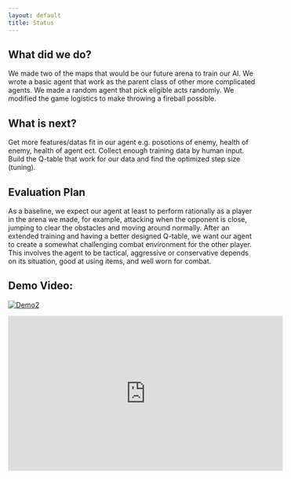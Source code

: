 ```yaml
---
layout: default
title: Status
---
```

## What did we do?
We made two of the maps that would be our future arena to train our AI.
We wrote a basic agent that work as the parent class of other more complicated agents.
We made a random agent that pick eligible acts randomly.
We modified the game logistics to make throwing a fireball possible.


## What is next?
Get more features/datas fit in our agent e.g. posotions of enemy, health of enemy, health of agent ect.
Collect enough training data by human input.
Build the Q-table that work for our data and find the optimized step size (tuning).


## Evaluation Plan
As a baseline, we expect our agent at least to perform rationally as a player in the arena we made, for example, attacking when the opponent is close, jumping to clear the obstacles and moving around normally. After an extended training and having a better designed Q-table, we want our agent to create a somewhat challenging combat environment for the other player. This involves the agent to be tactical, aggressive or conservative depends on its situation, good at using items, and well worn for combat. 

## Demo Video:
[![Demo2](https://i.ibb.co/w68XmvW/https-i-ytimg-com-vi-UMc-ZHYx-ZHTo-maxresdefault.jpg)](https://www.youtube.com/watch?v=UMcZHYxZHTo "Demo2")

<iframe width="560" height="315" src="https://www.youtube.com/embed/UMcZHYxZHTo" frameborder="0" allow="accelerometer; autoplay; encrypted-media; gyroscope; picture-in-picture" allowfullscreen></iframe>
